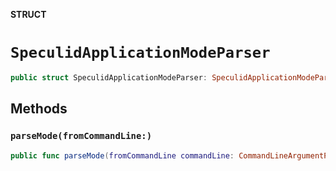 **STRUCT**

# `SpeculidApplicationModeParser`

```swift
public struct SpeculidApplicationModeParser: SpeculidApplicationModeParserProtocol
```

## Methods
### `parseMode(fromCommandLine:)`

```swift
public func parseMode(fromCommandLine commandLine: CommandLineArgumentProviderProtocol) -> SpeculidApplicationMode
```
